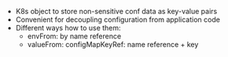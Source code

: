 - K8s object to store non-sensitive conf data as key-value pairs
- Convenient for decoupling configuration from application code
- Different ways how to use them:
	- envFrom: by name reference
	- valueFrom: configMapKeyRef: name reference + key
